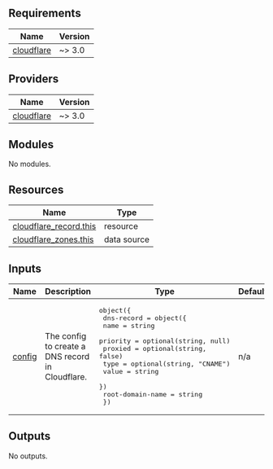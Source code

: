 <!-- BEGIN_TF_DOCS -->
## Requirements

| Name | Version |
|------|---------|
| <a name="requirement_cloudflare"></a> [cloudflare](#requirement\_cloudflare) | ~> 3.0 |

## Providers

| Name | Version |
|------|---------|
| <a name="provider_cloudflare"></a> [cloudflare](#provider\_cloudflare) | ~> 3.0 |

## Modules

No modules.

## Resources

| Name | Type |
|------|------|
| [cloudflare_record.this](https://registry.terraform.io/providers/cloudflare/cloudflare/latest/docs/resources/record) | resource |
| [cloudflare_zones.this](https://registry.terraform.io/providers/cloudflare/cloudflare/latest/docs/data-sources/zones) | data source |

## Inputs

| Name | Description | Type | Default | Required |
|------|-------------|------|---------|:--------:|
| <a name="input_config"></a> [config](#input\_config) | The config to create a DNS record in Cloudflare. | <pre>object({<br>    dns-record = object({<br>      name     = string<br>      priority = optional(string, null)<br>      proxied  = optional(string, false)<br>      type     = optional(string, "CNAME")<br>      value    = string<br>    })<br>    root-domain-name = string<br>  })</pre> | n/a | yes |

## Outputs

No outputs.
<!-- END_TF_DOCS -->